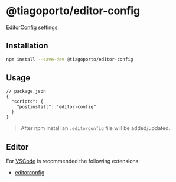 # @tiagoporto/editor-config

[EditorConfig](https://editorconfig.org) settings.

## Installation

```bash
npm install --save-dev @tiagoporto/editor-config
```

## Usage

```jsonc
// package.json
{
  "scripts": {
    "postinstall": "editor-config"
  }
}
```

> After npm install an `.editorconfig` file will be added/updated.

## Editor

For [VSCode](https://code.visualstudio.com) is recommended the following extensions:

- [editorconfig](https://marketplace.visualstudio.com/items?itemName=editorconfig.editorconfig)
